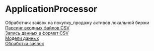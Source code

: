 # ApplicationProcessor
Обработчик заявок на покупку_продажу активов локальной биржи<br>
<a href="https://github.com/skkovalenko/ApplicationProcessor/blob/master/src/main/java/csv/FromCSV.java">Парсинг входных файлов CSV</a>
<br>
<a href="https://github.com/skkovalenko/ApplicationProcessor/blob/master/src/main/java/csv/ToCSV.java">Запись данных в формат CSV</a>
<br>
<a href="https://github.com/skkovalenko/ApplicationProcessor/tree/master/src/main/java/model">Модели данных</a>
<br>
<a href="https://github.com/skkovalenko/ApplicationProcessor/blob/master/src/main/java/service/ApplicationProcessor.java">Обработка заявок</a>
<br>
